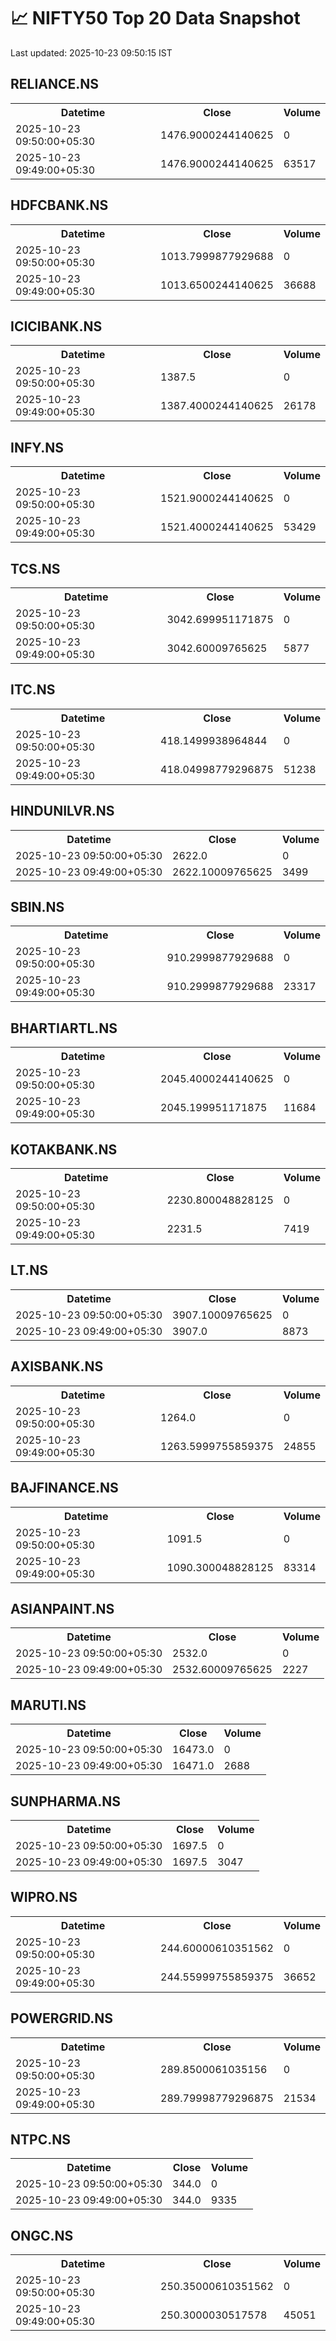 # 📈 NIFTY50 Top 20 Data Snapshot

Last updated: 2025-10-23 09:50:15 IST

## RELIANCE.NS

<table>
  <tr><th>Datetime</th><th>Close</th><th>Volume</th></tr>
  <tr><td>2025-10-23 09:50:00+05:30</td><td>1476.9000244140625</td><td>0</td></tr>
  <tr><td>2025-10-23 09:49:00+05:30</td><td>1476.9000244140625</td><td>63517</td></tr>
</table>

## HDFCBANK.NS

<table>
  <tr><th>Datetime</th><th>Close</th><th>Volume</th></tr>
  <tr><td>2025-10-23 09:50:00+05:30</td><td>1013.7999877929688</td><td>0</td></tr>
  <tr><td>2025-10-23 09:49:00+05:30</td><td>1013.6500244140625</td><td>36688</td></tr>
</table>

## ICICIBANK.NS

<table>
  <tr><th>Datetime</th><th>Close</th><th>Volume</th></tr>
  <tr><td>2025-10-23 09:50:00+05:30</td><td>1387.5</td><td>0</td></tr>
  <tr><td>2025-10-23 09:49:00+05:30</td><td>1387.4000244140625</td><td>26178</td></tr>
</table>

## INFY.NS

<table>
  <tr><th>Datetime</th><th>Close</th><th>Volume</th></tr>
  <tr><td>2025-10-23 09:50:00+05:30</td><td>1521.9000244140625</td><td>0</td></tr>
  <tr><td>2025-10-23 09:49:00+05:30</td><td>1521.4000244140625</td><td>53429</td></tr>
</table>

## TCS.NS

<table>
  <tr><th>Datetime</th><th>Close</th><th>Volume</th></tr>
  <tr><td>2025-10-23 09:50:00+05:30</td><td>3042.699951171875</td><td>0</td></tr>
  <tr><td>2025-10-23 09:49:00+05:30</td><td>3042.60009765625</td><td>5877</td></tr>
</table>

## ITC.NS

<table>
  <tr><th>Datetime</th><th>Close</th><th>Volume</th></tr>
  <tr><td>2025-10-23 09:50:00+05:30</td><td>418.1499938964844</td><td>0</td></tr>
  <tr><td>2025-10-23 09:49:00+05:30</td><td>418.04998779296875</td><td>51238</td></tr>
</table>

## HINDUNILVR.NS

<table>
  <tr><th>Datetime</th><th>Close</th><th>Volume</th></tr>
  <tr><td>2025-10-23 09:50:00+05:30</td><td>2622.0</td><td>0</td></tr>
  <tr><td>2025-10-23 09:49:00+05:30</td><td>2622.10009765625</td><td>3499</td></tr>
</table>

## SBIN.NS

<table>
  <tr><th>Datetime</th><th>Close</th><th>Volume</th></tr>
  <tr><td>2025-10-23 09:50:00+05:30</td><td>910.2999877929688</td><td>0</td></tr>
  <tr><td>2025-10-23 09:49:00+05:30</td><td>910.2999877929688</td><td>23317</td></tr>
</table>

## BHARTIARTL.NS

<table>
  <tr><th>Datetime</th><th>Close</th><th>Volume</th></tr>
  <tr><td>2025-10-23 09:50:00+05:30</td><td>2045.4000244140625</td><td>0</td></tr>
  <tr><td>2025-10-23 09:49:00+05:30</td><td>2045.199951171875</td><td>11684</td></tr>
</table>

## KOTAKBANK.NS

<table>
  <tr><th>Datetime</th><th>Close</th><th>Volume</th></tr>
  <tr><td>2025-10-23 09:50:00+05:30</td><td>2230.800048828125</td><td>0</td></tr>
  <tr><td>2025-10-23 09:49:00+05:30</td><td>2231.5</td><td>7419</td></tr>
</table>

## LT.NS

<table>
  <tr><th>Datetime</th><th>Close</th><th>Volume</th></tr>
  <tr><td>2025-10-23 09:50:00+05:30</td><td>3907.10009765625</td><td>0</td></tr>
  <tr><td>2025-10-23 09:49:00+05:30</td><td>3907.0</td><td>8873</td></tr>
</table>

## AXISBANK.NS

<table>
  <tr><th>Datetime</th><th>Close</th><th>Volume</th></tr>
  <tr><td>2025-10-23 09:50:00+05:30</td><td>1264.0</td><td>0</td></tr>
  <tr><td>2025-10-23 09:49:00+05:30</td><td>1263.5999755859375</td><td>24855</td></tr>
</table>

## BAJFINANCE.NS

<table>
  <tr><th>Datetime</th><th>Close</th><th>Volume</th></tr>
  <tr><td>2025-10-23 09:50:00+05:30</td><td>1091.5</td><td>0</td></tr>
  <tr><td>2025-10-23 09:49:00+05:30</td><td>1090.300048828125</td><td>83314</td></tr>
</table>

## ASIANPAINT.NS

<table>
  <tr><th>Datetime</th><th>Close</th><th>Volume</th></tr>
  <tr><td>2025-10-23 09:50:00+05:30</td><td>2532.0</td><td>0</td></tr>
  <tr><td>2025-10-23 09:49:00+05:30</td><td>2532.60009765625</td><td>2227</td></tr>
</table>

## MARUTI.NS

<table>
  <tr><th>Datetime</th><th>Close</th><th>Volume</th></tr>
  <tr><td>2025-10-23 09:50:00+05:30</td><td>16473.0</td><td>0</td></tr>
  <tr><td>2025-10-23 09:49:00+05:30</td><td>16471.0</td><td>2688</td></tr>
</table>

## SUNPHARMA.NS

<table>
  <tr><th>Datetime</th><th>Close</th><th>Volume</th></tr>
  <tr><td>2025-10-23 09:50:00+05:30</td><td>1697.5</td><td>0</td></tr>
  <tr><td>2025-10-23 09:49:00+05:30</td><td>1697.5</td><td>3047</td></tr>
</table>

## WIPRO.NS

<table>
  <tr><th>Datetime</th><th>Close</th><th>Volume</th></tr>
  <tr><td>2025-10-23 09:50:00+05:30</td><td>244.60000610351562</td><td>0</td></tr>
  <tr><td>2025-10-23 09:49:00+05:30</td><td>244.55999755859375</td><td>36652</td></tr>
</table>

## POWERGRID.NS

<table>
  <tr><th>Datetime</th><th>Close</th><th>Volume</th></tr>
  <tr><td>2025-10-23 09:50:00+05:30</td><td>289.8500061035156</td><td>0</td></tr>
  <tr><td>2025-10-23 09:49:00+05:30</td><td>289.79998779296875</td><td>21534</td></tr>
</table>

## NTPC.NS

<table>
  <tr><th>Datetime</th><th>Close</th><th>Volume</th></tr>
  <tr><td>2025-10-23 09:50:00+05:30</td><td>344.0</td><td>0</td></tr>
  <tr><td>2025-10-23 09:49:00+05:30</td><td>344.0</td><td>9335</td></tr>
</table>

## ONGC.NS

<table>
  <tr><th>Datetime</th><th>Close</th><th>Volume</th></tr>
  <tr><td>2025-10-23 09:50:00+05:30</td><td>250.35000610351562</td><td>0</td></tr>
  <tr><td>2025-10-23 09:49:00+05:30</td><td>250.3000030517578</td><td>45051</td></tr>
</table>

